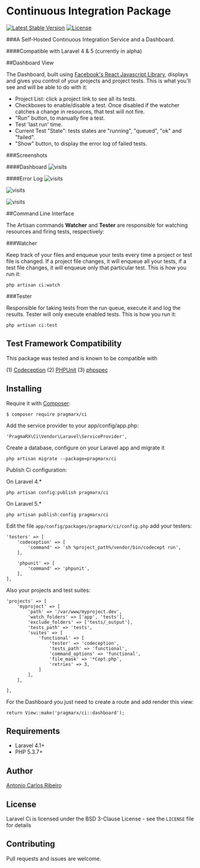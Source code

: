 # Continuous Integration Package

[![Latest Stable Version](https://img.shields.io/packagist/v/pragmarx/ci.svg?style=flat-square)](https://packagist.org/packages/pragmarx/ci) [![License](https://img.shields.io/badge/license-BSD_3_Clause-brightgreen.svg?style=flat-square)](LICENSE)

###A Self-Hosted Continuous Integration Service and a Dashboard.

####Compatible with Laravel 4 & 5 (currently in alpha)

##Dashboard View

The Dashboard, built using [Facebook's React Javascript Library](http://facebook.github.io/react/), displays and gives you control of your projects and project tests. This is what you'll see and will be able to do with it:

* Project List: click a project link to see all its tests.
* Checkboxes to enable/disable a test. Once disabled if the watcher catches a change in resources, that test will not fire.
* "Run" button, to manually fire a test.
* Test 'last run' time.
* Current Test "State": tests states are "running", "queued", "ok" and "failed".
* "Show" button, to display the error log of failed tests.

###Screenshots

####Dashboard
![visits](https://raw.githubusercontent.com/antonioribeiro/ci/master/src/views/screenshots/dashboard.png)

####Error Log
![visits](https://raw.githubusercontent.com/antonioribeiro/ci/master/src/views/screenshots/errorlog1.png)

![visits](https://raw.githubusercontent.com/antonioribeiro/ci/master/src/views/screenshots/errorlog2.png)

![visits](https://raw.githubusercontent.com/antonioribeiro/ci/master/src/views/screenshots/errorlog3.png)

##Command Line Interface

The Artisan commands **Watcher** and **Tester** are responsible for watching resources and firing tests, respectively:

###Watcher

Keep track of your files and enqueue your tests every time a project or test file is changed. If a project file changes, it will enqueue all your tests, if a test file changes, it will enqueue only that particular test. This is how you run it:

    php artisan ci:watch

###Tester

Responsible for taking tests from the run queue, execute it and log the results. Tester will only execute enabled tests. This is how you run it:

    php artisan ci:test

## Test Framework Compatibility

This package was tested and is known to be compatible with

(1) [Codeception](http://codeception.com/)
(2) [PHPUnit](https://phpunit.de/)
(3) [phpspec](http://www.phpspec.net/)

## Installing

Require it with [Composer](http://getcomposer.org/):

    $ composer require pragmarx/ci

Add the service provider to your app/config/app.php:

    'PragmaRX\Ci\Vendor\Laravel\ServiceProvider',

Create a database, configure on your Laravel app and migrate it

    php artisan migrate --package=pragmarx/ci

Publish Ci configuration:

On Laravel 4.*

    php artisan config:publish pragmarx/ci

On Laravel 5.*

    php artisan publish:config pragmarx/ci

Edit the file `app/config/packages/pragmarx/ci/config.php` add your testers:

	'testers' => [
		'codeception' => [
			'command' => 'sh %project_path%/vendor/bin/codecept run',
		],

		'phpunit' => [
			'command' => 'phpunit',
		],
	],

Also your projects and test suites:

	'projects' => [
		'myproject' => [
			'path' => '/var/www/myproject.dev',
			'watch_folders' => ['app', 'tests'],
			'exclude_folders' => ['tests/_output'],
			'tests_path' => 'tests',
			'suites' => [
				'functional' => [
					'tester' => 'codeception',
					'tests_path' => 'functional',
					'command_options' => 'functional',
					'file_mask' => '*Cept.php',
					'retries' => 3,
				]
			],
		],

	],

For the Dashboard you just need to create a route and add render this view:

    return View::make('pragmarx/ci::dashboard');

## Requirements

- Laravel 4.1+
- PHP 5.3.7+

## Author

[Antonio Carlos Ribeiro](http://twitter.com/iantonioribeiro)

## License

Laravel Ci is licensed under the BSD 3-Clause License - see the `LICENSE` file for details

## Contributing

Pull requests and issues are welcome.
